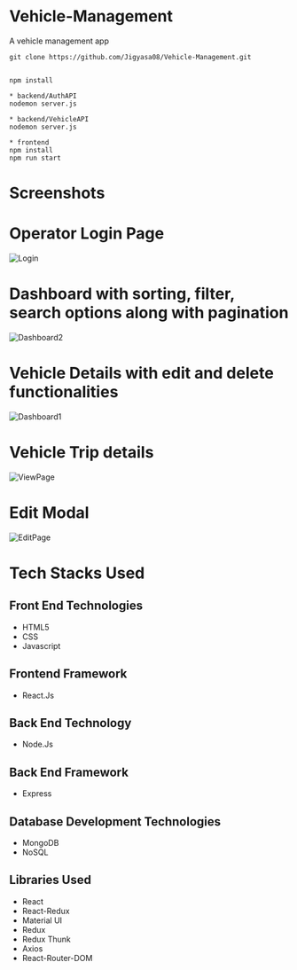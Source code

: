 # Vehicle-Management
A vehicle management app
```
git clone https://github.com/Jigyasa08/Vehicle-Management.git


npm install

* backend/AuthAPI
nodemon server.js

* backend/VehicleAPI
nodemon server.js

* frontend
npm install
npm run start

```

# Screenshots

# Operator Login Page
![Login](https://user-images.githubusercontent.com/68864566/109428182-df0fea80-7a1b-11eb-9375-1a5a75be7751.png)

# Dashboard with sorting, filter, search options along with pagination
![Dashboard2](https://user-images.githubusercontent.com/68864566/110998595-1039d480-83a5-11eb-851c-c4af19953b87.png)

# Vehicle Details with edit and delete functionalities
![Dashboard1](https://user-images.githubusercontent.com/68864566/109428547-7aee2600-7a1d-11eb-8a42-101d4b66a73a.png)

# Vehicle Trip details
![ViewPage](https://user-images.githubusercontent.com/68864566/109428581-a4a74d00-7a1d-11eb-9cb4-1e81f4e32208.png)

# Edit Modal
![EditPage](https://user-images.githubusercontent.com/68864566/109428603-c1438500-7a1d-11eb-9660-1203dba8125e.png)

# Tech Stacks Used

## Front End Technologies
* HTML5
* CSS
* Javascript

## Frontend Framework
* React.Js

## Back End Technology
* Node.Js

## Back End Framework
* Express

## Database Development Technologies
* MongoDB
* NoSQL

## Libraries Used
* React
* React-Redux
* Material UI
* Redux
* Redux Thunk
* Axios
* React-Router-DOM
